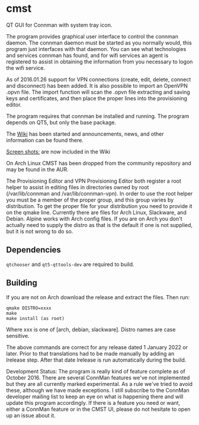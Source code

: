 cmst
====
QT GUI for Connman with system tray icon.

The program provides graphical user interface to control the connman daemon.  The connman daemon
must be started as you normally would, this program just interfaces with that daemon. You can see
what technologies and services connman has found, and for wifi services an agent is registered to
assist in obtaining the information from you necessary to logon the wifi service.

As of 2016.01.26 support for VPN connections (create, edit, delete, connect and disconnect) has been added.  It is also possible to import an OpenVPN .opvn file.  The import function will scan the .opvn file extracting and saving keys and certificates, and then place the proper lines into the provisioning editor.

The program requires that connman be installed and running.  The program depends on QT5, but only the base package. 

The [Wiki](https://github.com/andrew-bibb/cmst/wiki) has been started and announcements, news, and other information can be found there.

[Screen shots:](https://github.com/andrew-bibb/cmst/wiki/Screenshots) are now included in the Wiki

On Arch Linux CMST has been dropped from the community repository and may be found in the AUR.

The Provisioning Editor and VPN Provisioning Editor both register a root helper to assist in editing files in directories owned by root (/var/lib/connman and /var/lib/connman-vpn).  In order to use the root helper you must be a member of the proper group, and this group varies by distribution.  To get the proper file for your distribution you need to provide it on the qmake line. Currently there are files for Arch Linux, Slackware, and Debian. Alpine works with Arch config files. If you are on Arch you don't actually need to supply the distro as that is the default if one is not supplied, but it is not wrong to do so.

## Dependencies

`qtchooser` and `qt5-qttools-dev` are required to build.

## Building

If you are not on Arch download the release and extract the files.  Then run:

    qmake DISTRO=xxxx
    make
    make install (as root)

Where xxx is one of [arch, debian, slackware]. Distro names are case sensitive.

The above commands are correct for any release dated 1 January 2022 or later.  Prior to that translations had to be made manually by adding an lrelease step.  After that date lrelease is run automatically during the build. 

Development Status:  The program is really kind of feature complete as of October 2016.  There are several ConnMan features we've not implemented but they are all currently marked experimental.  As a rule we've tried to avoid these, although we have made exceptions.  I still subscribe to the ConnMan developer mailing list to keep an eye on what is happening there and will update this program accordingly.  If there is a feature you need or want, either a ConnMan feature or in the CMST UI, please do not hesitate to open up an issue about it.     
